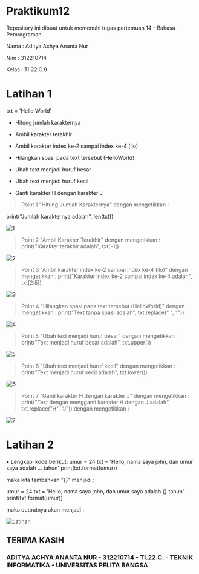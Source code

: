 # Praktikum12
Repository ini dibuat untuk memenuhi tugas pertemuan 14 - Bahasa Pemrograman

Nama : Aditya Achya Ananta Nur

Nim : 312210714

Kelas : TI.22.C.9

# Latihan 1
txt = 'Hello World' 

* Hitung jumlah karakternya

* Ambil karakter terakhir

* Ambil karakter index ke-2 sampai index ke-4 (llo)

* Hilangkan spasi pada text tersebut (HelloWorld)

* Ubah text menjadi huruf besar

* Ubah text menjadi huruf kecil

* Ganti karakter H dengan karakter J

> Point 1 "Hitung Jumlah Karakternya" dengan mengetikkan :

print("Jumlah karakternya adalah", len(txt))

![1](https://user-images.githubusercontent.com/123864099/218290807-4b51571e-cfc4-4764-b64c-3122db4c6d98.PNG)



> Point 2 "Ambil Karakter Terakhir" dengan mengetikkan :
print("Karakter terakhir adalah", txt[-1])

![2](https://user-images.githubusercontent.com/123864099/218290885-b2a3463c-b2ff-4f1b-a436-d86a4a3f555b.PNG)


> Point 3 "Ambil karakter index ke-2 sampai index ke-4 (llo)" dengan mengetikkan :
print("Karakter index ke-2 sampai index ke-4 adalah", txt[2:5])

![3](https://user-images.githubusercontent.com/123864099/218290892-441aff54-8d0f-4011-9db8-54631cc99b2d.PNG)


> Point 4 "Hilangkan spasi pada text tersebut (HelloWorld)" dengan mengetikkan :
print("Text tanpa spasi adalah", txt.replace(" ", ""))

![4](https://user-images.githubusercontent.com/123864099/218290896-b614c96d-0a85-4cb6-9c28-66a7668b2209.PNG)


> Point 5 "Ubah text menjadi huruf besar" dengan mengetikkan :
print("Text menjadi huruf besar adalah", txt.upper())

![5](https://user-images.githubusercontent.com/123864099/218290902-19a0dedb-db4c-49a8-839c-4da17754e2f1.PNG)


> Point 6 "Ubah text menjadi huruf kecil" dengan mengetikkan :
print("Text menjadi huruf kecil adalah", txt.lower())

![6](https://user-images.githubusercontent.com/123864099/218290911-28849bf2-d746-4cf1-8a15-d204220dade6.PNG)


> Point 7 "Ganti karakter H dengan karakter J" dengan mengetikkan :
print("Text dengan mengganti karakter H dengan J adalah", txt.replace("H", "J")) dengan mengetikkan :

![7](https://user-images.githubusercontent.com/123864099/218290923-ff0464a9-6be5-4fa7-bb54-cae8ba90aa62.PNG)



# Latihan 2
• Lengkapi kode berikut:
umur = 24
txt = 'Hello, nama saya john, dan umur saya adalah
... tahun'
print(txt.format(umur))

maka kita tambahkan "{}" menjadi :

umur = 24
txt = 'Hello, nama saya john, dan umur saya adalah {} tahun'
print(txt.format(umur))

maka outputnya akan menjadi :

![Latihan](https://user-images.githubusercontent.com/123864099/218290938-dbd8999b-b211-4cf5-acab-979c597a2a2c.PNG)



## TERIMA KASIH
### ADITYA ACHYA ANANTA NUR - 312210714 - TI.22.C. - TEKNIK INFORMATIKA - UNIVERSITAS PELITA BANGSA
